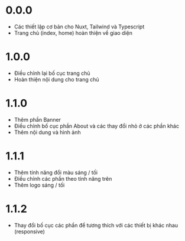 # 0.0.0
- Các thiết lập cơ bản cho Nuxt, Tailwind và Typescript
- Trang chủ (index, home) hoàn thiện về giao diện

# 1.0.0
- Điều chỉnh lại bố cục trang chủ
- Hoàn thiện nội dung cho trang chủ

# 1.1.0
- Thêm phần Banner
- Điều chỉnh bố cục phần About và các thay đổi nhỏ ở các phần khác
- Thêm nội dung và hình ảnh

# 1.1.1
- Thêm tính năng đổi màu sáng / tối
- Điều chỉnh các phần theo tính năng trên
- Thêm logo sáng / tối

# 1.1.2
- Thay đổi bố cục các phần để tương thích với các thiết bị khác nhau (responsive)
